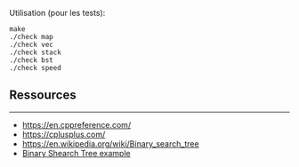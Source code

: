 Utilisation (pour les tests):
```
make
./check map
./check vec
./check stack
./check bst
./check speed
```

## Ressources
***
* https://en.cppreference.com/
* https://cplusplus.com/
* https://en.wikipedia.org/wiki/Binary_search_tree
* [Binary Shearch Tree example](https://www.javatpoint.com/binary-search-tree)
